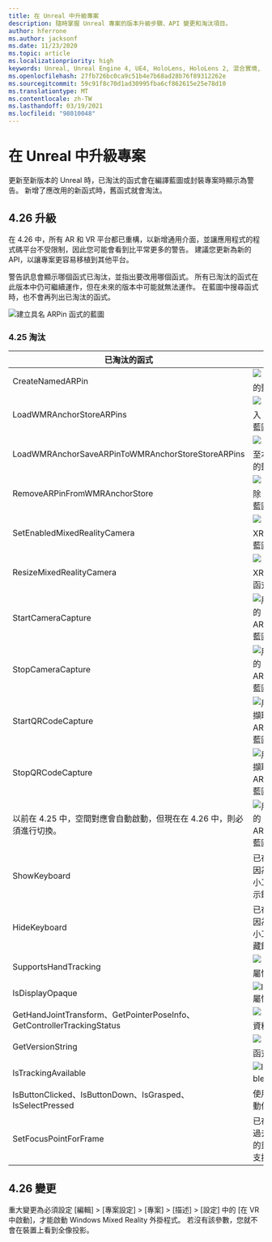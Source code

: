 ```yaml
---
title: 在 Unreal 中升級專案
description: 隨時掌握 Unreal 專案的版本升級步驟、API 變更和淘汰項目。
author: hferrone
ms.author: jacksonf
ms.date: 11/23/2020
ms.topic: article
ms.localizationpriority: high
keywords: Unreal, Unreal Engine 4, UE4, HoloLens, HoloLens 2, 混合實境, 開發, 文件, 指南, 功能, 混合實境頭戴式裝置, windows 混合實境頭戴式裝置, 虛擬實境頭戴式裝置, 移植, 升級
ms.openlocfilehash: 27fb726bc0ca9c51b4e7b68ad28b76f89312262e
ms.sourcegitcommit: 59c91f8c70d1ad30995fba6cf862615e25e78d10
ms.translationtype: MT
ms.contentlocale: zh-TW
ms.lasthandoff: 03/19/2021
ms.locfileid: "98010048"
---
```

# <a name="upgrading-projects-in-unreal"></a>在 Unreal 中升級專案

更新至新版本的 Unreal 時，已淘汰的函式會在編譯藍圖或封裝專案時顯示為警告。  新增了應改用的新函式時，舊函式就會淘汰。 

## <a name="426-upgrades"></a>4.26 升級
 
在 4.26 中，所有 AR 和 VR 平台都已重構，以新增通用介面，並讓應用程式的程式碼平台不受限制，因此您可能會看到比平常更多的警告。  建議您更新為新的 API，以讓專案更容易移植到其他平台。

警告訊息會顯示哪個函式已淘汰，並指出要改用哪個函式。  所有已淘汰的函式在此版本中仍可繼續運作，但在未來的版本中可能就無法運作。  在藍圖中搜尋函式時，也不會再列出已淘汰的函式。

![建立具名 ARPin 函式的藍圖](images/unreal-porting-img-01.png)

### <a name="425-deprecations"></a>4.25 淘汰

| 已淘汰的函式 | 新增函式 |
| --- | --- |
| CreateNamedARPin | ![「釘選元件」函式的藍圖](images/unreal-porting-img-02.png) |
| LoadWMRAnchorStoreARPins | ![「從本機存放區載入 ARPins」函式的藍圖](images/unreal-porting-img-03.png) |
| LoadWMRAnchorSaveARPinToWMRAnchorStoreStoreARPins | ![「將 ARPin 儲存至本機存放區」函式的藍圖](images/unreal-porting-img-04.png) |
| RemoveARPinFromWMRAnchorStore | ![「從本機存放區移除 ARPin」函式的藍圖](images/unreal-porting-img-05.png) |
| SetEnabledMixedRealityCamera | ![「設定已啟用的 XRCamera」函式的藍圖](images/unreal-porting-img-06.png) |
| ResizeMixedRealityCamera | ![「調整 XRCamera 大小」函式的藍圖](images/unreal-porting-img-07.png) |
| StartCameraCapture | ![用於啟動相機擷取的「切換 ARCapture」函式藍圖](images/unreal-porting-img-08.png) |
| StopCameraCapture | ![用於停止相機擷取的「切換 ARCapture」函式藍圖](images/unreal-porting-img-09.png) |
| StartQRCodeCapture | ![用於啟動 QR 代碼擷取的「切換 ARCapture」函式藍圖](images/unreal-porting-img-10.png) |
| StopQRCodeCapture | ![用於停止 QR 代碼擷取的「切換 ARCapture」函式藍圖](images/unreal-porting-img-11.png) |
| 以前在 4.25 中，空間對應會自動啟動，但現在在 4.26 中，則必須進行切換。 | ![用於啟用空間對應的「切換 ARCapture」函式藍圖](images/unreal-porting-img-12.png) |
| ShowKeyboard | 已在 4.26 中移除，因為當焦點放在文字小工具時，會自動顯示鍵盤。 |
| HideKeyboard | 已在 4.26 中移除，因為當焦點不在文字小工具時，會自動隱藏鍵盤。 |
| SupportsHandTracking | ![「支援手部追蹤」屬性的藍圖](images/unreal-porting-img-13.png) |
| IsDisplayOpaque | ![IsDisplayOpaque 屬性的藍圖](images/unreal-porting-img-14.png) |
| GetHandJointTransform、GetPointerPoseInfo、GetControllerTrackingStatus | ![「取得運動控制器資料」函式的藍圖](images/unreal-porting-img-15.png) |
| GetVersionString | ![「取得版本字串」函式的藍圖](images/unreal-porting-img-16.png) |
| IsTrackingAvailable | ![IsTrackingAvailable 屬性的藍圖](images/unreal-porting-img-17.png) |
| IsButtonClicked、IsButtonDown、IsGrasped、IsSelectPressed | 使用 Unreal 的輸入動作系統。 |
| SetFocusPointForFrame | 已在 4.26 中移除。  過去用於遠端處理時的重新投影，現在則支援深度重新投影。 |

## <a name="426-changes"></a>4.26 變更

重大變更為必須設定 [編輯] > [專案設定] > [專案] > [描述] > [設定] 中的 [在 VR 中啟動]，才能啟動 Windows Mixed Reality 外掛程式。 若沒有該參數，您就不會在裝置上看到全像投影。
